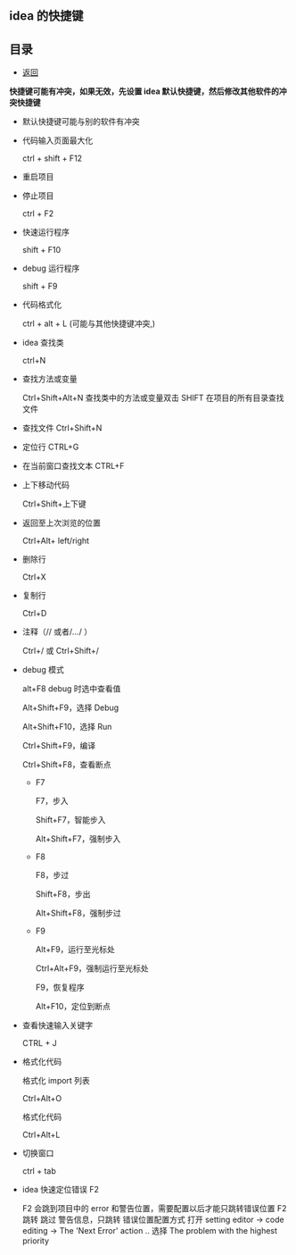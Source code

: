 ## idea 的快捷键

## 目录

- [返回](./README.md)

**快捷键可能有冲突，如果无效，先设置 idea 默认快捷键，然后修改其他软件的冲突快捷键**

- 默认快捷键可能与别的软件有冲突

- 代码输入页面最大化

  ctrl + shift + F12

- 重启项目

- 停止项目

  ctrl + F2

- 快速运行程序

  shift + F10

- debug 运行程序

  shift + F9

- 代码格式化

  ctrl + alt + L (可能与其他快捷键冲突,)

- idea 查找类

  ctrl+N

- 查找方法或变量

  Ctrl+Shift+Alt+N 查找类中的方法或变量双击 SHIFT 在项目的所有目录查找文件

- 查找文件 Ctrl+Shift+N
- 定位行 CTRL+G

- 在当前窗口查找文本 CTRL+F

- 上下移动代码

  Ctrl+Shift+上下键

- 返回至上次浏览的位置

  Ctrl+Alt+ left/right

- 删除行

  Ctrl+X

- 复制行

  Ctrl+D

- 注释（// 或者/_..._/ ）

  Ctrl+/ 或 Ctrl+Shift+/

- debug 模式

  alt+F8 debug 时选中查看值

  Alt+Shift+F9，选择 Debug

  Alt+Shift+F10，选择 Run

  Ctrl+Shift+F9，编译

  Ctrl+Shift+F8，查看断点

  - F7

    F7，步入

    Shift+F7，智能步入

    Alt+Shift+F7，强制步入

  - F8

    F8，步过

    Shift+F8，步出

    Alt+Shift+F8，强制步过

  - F9

    Alt+F9，运行至光标处

    Ctrl+Alt+F9，强制运行至光标处

    F9，恢复程序

    Alt+F10，定位到断点

- 查看快速输入关键字

  CTRL + J

- 格式化代码

  格式化 import 列表

  Ctrl+Alt+O

  格式化代码

  Ctrl+Alt+L

- 切换窗口

  ctrl + tab

- idea 快速定位错误 F2

  F2 会跳到项目中的 error 和警告位置，需要配置以后才能只跳转错误位置 F2 跳转 跳过 警告信息，只跳转 错误位置配置方式 打开 setting editor -> code editing -> The 'Next Error' action .. 选择 The problem with the highest priority
